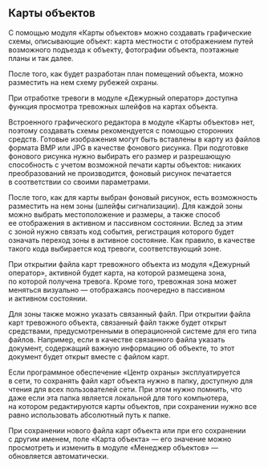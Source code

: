 ## Карты объектов

С помощью модуля «Карты объектов» можно создавать графические схемы, описывающие объект: карта местности с отображением путей возможного подъезда к объекту, фотографии объекта, поэтажные планы и так далее.

После того, как будет разработан план помещений объекта, можно разместить на нем схему рубежей охраны.

При отработке тревоги в модуле «Дежурный оператор» доступна функция просмотра тревожных шлейфов на картах объекта. 

Встроенного графического редактора в модуле «Карты объектов» нет, поэтому создавать схемы рекомендуется с помощью сторонних средств. Готовые изображения могут быть вставлены в карту из файлов формата BMP или JPG в качестве фонового рисунка. При подготовке фонового рисунка нужно выбирать его размер и разрешающую способность с учетом возможной печати карты объектов: никаких преобразований не производится, фоновый рисунок печатается в соответствии со своими параметрами.

После того, как для карты выбран фоновый рисунок, есть возможность разместить на нем зоны (шлейфы сигнализации). Для каждой зоны можно выбрать местоположение и размеры, а также способ ее отображения в активном и пассивном состоянии. 
Вслед за этим с зоной нужно связать код события, регистрация которого будет означать переход зоны в активное состояние. Как правило, в качестве такого кода выбирается код тревоги, соответствующий зоне.

При открытии файла карт тревожного объекта из модуля «Дежурный оператор», активной будет карта, на которой размещена зона, по которой получена тревога. Кроме того, тревожная зона может меняться визуально — отображаясь поочередно в пассивном и активном состоянии.

Для зоны также можно указать связанный файл. При открытии файла карт тревожного объекта, связанный файл также будет открыт средствами, предусмотренными в операционной системе для его типа файлов. 
Например, если в качестве связанного файла указать документ, содержащий важную информацию об объекте, то этот документ будет открыт вместе с файлом карт.

Если программное обеспечение «Центр охраны» эксплуатируется в сети, то сохранять файл карт объекта нужно в папку, доступную для чтения для всех пользователей сети. При этом нужно помнить, что даже если эта папка является локальной для того компьютера, на котором редактируются карты объектов, при сохранении нужно все равно использовать абсолютный путь к папке.

При сохранении нового файла карт объекта или при его сохранении с другим именем, поле «Карта объекта» — его значение можно просмотреть и изменить в модуле «Менеджер объектов» — обновляется автоматически.

